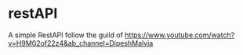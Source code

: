# restAPI
 A simple RestAPI
 follow the guild of https://www.youtube.com/watch?v=H9M02of22z4&ab_channel=DipeshMalvia
